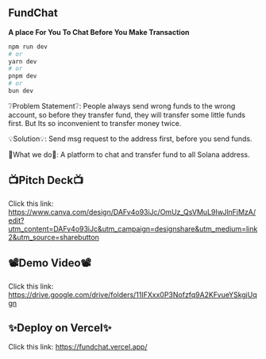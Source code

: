 
## FundChat
**A place For You To Chat Before You Make Transaction**
```bash
npm run dev
# or
yarn dev
# or
pnpm dev
# or
bun dev
```

❔Problem Statement❔: People always send wrong funds to the wrong account, so before they transfer fund, they will transfer some little funds 
                    first. But Its so inconvenient to transfer money twice.
                    
💡Solution💡: Send msg request to the address first, before you send funds.  

💭What we do💭: A platform to chat and transfer fund to all Solana address.

## 📺Pitch Deck📺
Click this link: https://www.canva.com/design/DAFv4o93iJc/OmUz_QsVMuL9IwJlnFjMzA/edit?utm_content=DAFv4o93iJc&utm_campaign=designshare&utm_medium=link2&utm_source=sharebutton

## 📽️Demo Video📽️
Click this link: https://drive.google.com/drive/folders/11IFXxx0P3Nofzfq9A2KFvueYSkgjUqgn

## ✨Deploy on Vercel✨
Click this link: https://fundchat.vercel.app/
